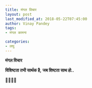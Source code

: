 ```yaml
---
title: मंगल विचार
layout: post
last_modified_at: 2018-05-22T07:45:00
author: Vinay Pandey
tags:
- मंगल कामना

categories:
- लघु
---
```

**मंगल विचार**

**विशिष्टता तभी सार्थक है,**
**जब शिष्टता साथ हो..**


🙏🌷🌷🙏



